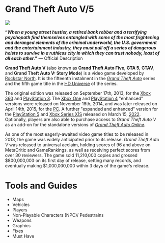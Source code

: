# Grand Theft Auto V/5 

![](https://static.wikia.nocookie.net/gtawiki/images/7/76/CoverArt-GTAV.png/revision/latest/scale-to-width-down/350?cb=20220111185712)

**“***When a young street hustler, a retired bank robber and a terrifying psychopath find themselves entangled with some of the most frightening and deranged elements of the criminal underworld, the U.S. government and the entertainment industry, they must pull off a series of dangerous heists to survive in a ruthless city in which they can trust nobody, least of all each other.***”** — Official Description

**Grand Theft Auto V** (also known as **Grand Theft Auto Five**, **GTA 5**, **GTAV**, and **Grand Theft Auto V: Story Mode**) is a video game developed by [Rockstar North](https://gta.fandom.com/wiki/Rockstar_North). It is the fifteenth instalment in the [*Grand Theft Auto*](https://gta.fandom.com/wiki/Grand_Theft_Auto) series and the fifth game title in the [HD Universe](https://gta.fandom.com/wiki/HD_Universe) of the series.

The original edition was released on September 17th, 2013, for the [Xbox 360](https://gta.fandom.com/wiki/Xbox_360) and [PlayStation 3](https://gta.fandom.com/wiki/PlayStation_3). The [Xbox One](https://gta.fandom.com/wiki/Xbox_One) and [PlayStation 4](https://gta.fandom.com/wiki/PlayStation_4) "enhanced" versions were released on November 18th, 2014, and was later released on April 14th, 2015, for the [PC](https://gta.fandom.com/wiki/Personal_Computer). A further "expanded and enhanced" version for the [PlayStation 5](https://gta.fandom.com/wiki/PlayStation_5) and [Xbox Series X\|S](https://gta.fandom.com/wiki/Xbox_Series_X) released on March 15, [2022](https://gta.fandom.com/wiki/2022). Optionally, players are also able to purchase access to *Grand Theft Auto V* as an add-on for the standalone versions of [*Grand Theft Auto Online*](https://gta.fandom.com/wiki/Grand_Theft_Auto_Online).

As one of the most eagerly-awaited video game titles to be released in 2013, the game was widely anticipated prior to its release. *Grand Theft Auto V* was released to universal acclaim, holding scores of 96 and above on MetaCritic and GameRankings, as well as receiving perfect scores from over 30 reviewers. The game sold 11,210,000 copies and grossed \$800,000,000 on its first day of release, setting many records, and eventually making \$1,000,000,000 within 3 days of the game's release.


# Tools and Guides
- Maps
- Vehicles
- Players
- Non-Playable Characters (NPC)/ Pedestrains
- Weapons
- Graphics
- Fixes
- Must Have

